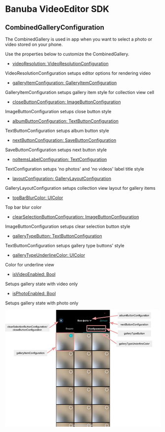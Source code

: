 # Banuba VideoEditor SDK
## CombinedGalleryConfiguration

The CombinedGallery is used in app when you want to select a photo or video stored on your phone.

Use the properties below to customize the CombinedGallery.

- [videoResolution: VideoResolutionConfiguration](/Example/Example/Extension/CombinedGalleryConfiguration.swift#L9)

VideoResolutionConfiguration setups editor options for rendering video

- [galleryItemConfiguration: GalleryItemConfiguration](/Example/Example/Extension/CombinedGalleryConfiguration.swift#L29)

GalleryItemConfiguration setups gallery item style for collection view cell

- [closeButtonConfiguration: ImageButtonConfiguration](/Example/Example/Extension/CombinedGalleryConfiguration.swift#L37)

ImageButtonConfiguration setups close button style

- [albumButtonConfiguration: TextButtonConfiguration](/Example/Example/Extension/CombinedGalleryConfiguration.swift#L38)

TextButtonConfiguration setups album button style

- [nextButtonConfiguration: SaveButtonConfiguration](/Example/Example/Extension/CombinedGalleryConfiguration.swift#L39)

SaveButtonConfiguration setups next button style

- [noItemsLabelConfiguration: TextConfiguration](/Example/Example/Extension/CombinedGalleryConfiguration.swift#L40)
  
TextConfiguration setups 'no photos' and 'no videos' label title style

- [layoutConfiguration: GalleryLayoutConfiguration](/Example/Example/Extension/CombinedGalleryConfiguration.swift#L41)
  
GalleryLayoutConfiguration setups collection view layout for gallery items

- [topBarBlurColor: UIColor](/Example/Example/Extension/CombinedGalleryConfiguration.swift#L42)
 
Top bar blur color

- [clearSelectionButtonConfiguration: ImageButtonConfiguration](/Example/Example/Extension/CombinedGalleryConfiguration.swift#L43)
  
ImageButtonConfiguration setups clear selection button style

- [galleryTypeButton: TextButtonConfiguration](/Example/Example/Extension/CombinedGalleryConfiguration.swift#L44)
  
TextButtonConfiguration setups gallery type buttons' style

- [galleryTypeUnderlineColor: UIColor](/Example/Example/Extension/CombinedGalleryConfiguration.swift#L45)
  
Color for underline view

- [isVideoEnabled: Bool](/Example/Example/Extension/CombinedGalleryConfiguration.swift#L46)
  
Setups gallery state with video only

- [isPhotoEnabled: Bool](/Example/Example/Extension/CombinedGalleryConfiguration.swift#L47)
  
Setups gallery state with photo only

![img](screenshots/GalleryScreen.png)
